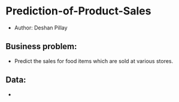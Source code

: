 # Prediction-of-Product-Sales
- Author: Deshan Pillay
## Business problem:
- Predict the sales for food items which are sold at various stores.
## Data:
- 
